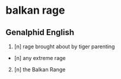 # balkan rage
## Genalphid English

1. [n] rage brought about by tiger parenting
  * [n] any extreme rage
2. [n] the Balkan Range
